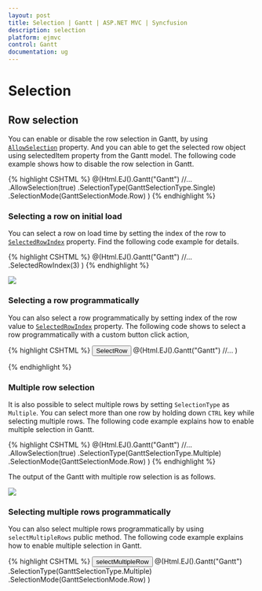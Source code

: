 ```yaml
---
layout: post
title: Selection | Gantt | ASP.NET MVC | Syncfusion
description: selection
platform: ejmvc
control: Gantt
documentation: ug
---
```

# Selection

## Row selection

You can enable or disable the row selection in Gantt, by using [`AllowSelection`](/api/js/ejgantt#members:allowselection) property. And you can able to get the selected row object using selectedItem property from the Gantt model. The following code example shows how to disable the row selection in Gantt.

{% highlight CSHTML %}
@(Html.EJ().Gantt("Gantt")
  //...
 .AllowSelection(true)
 .SelectionType(GanttSelectionType.Single)
 .SelectionMode(GanttSelectionMode.Row)
)
{% endhighlight %}

### Selecting a row on initial load

You can select a row on load time by setting the index of the row to [`SelectedRowIndex`](/api/js/ejgantt#members:selectedrowindex) property. Find the following code example for details.

{% highlight CSHTML %}
@(Html.EJ().Gantt("Gantt")
     //...
    .SelectedRowIndex(3)
)
{% endhighlight %}

![](/js/Gantt/Selection_images/Selection_img1.png)

### Selecting a row programmatically 

You can also select a row programmatically by setting index of the row value to [`SelectedRowIndex`](/api/js/ejgantt#members:selectedrowindex) property. The following code shows to select a row programmatically with a custom button click action,

{% highlight CSHTML %}
 <button onclick="selectRow()">SelectRow</button>
@(Html.EJ().Gantt("Gantt")
  //...
 )

<script type="text/javascript">     
    function selectRow() {         
            $("#Gantt ").ejGantt("option", "selectedRowIndex", 4);
        }
</script>
{% endhighlight %}

### Multiple row selection

It is also possible to select multiple rows by setting `SelectionType` as `Multiple`. You can select more than one row by holding down `CTRL` key while selecting multiple rows.
The following code example explains how to enable multiple selection in Gantt.

{% highlight CSHTML %}
@(Html.EJ().Gantt("Gantt")
  //...
 .AllowSelection(true)
 .SelectionType(GanttSelectionType.Multiple)
 .SelectionMode(GanttSelectionMode.Row)
)
{% endhighlight %}

The output of the Gantt with multiple row selection is as follows.

![](/js/Gantt/Selection_images/Selection_img5.png)


### Selecting multiple rows programmatically 

You can also select multiple rows programmatically  by using `selectMultipleRows` public method. The following code example explains how to enable multiple selection in Gantt.

{% highlight CSHTML %}
 <button onclick="selectMultipleRow()">selectMultipleRow</button>
@(Html.EJ().Gantt("Gantt")
   .SelectionType(GanttSelectionType.Multiple)
   .SelectionMode(GanttSelectionMode.Row)
 )

<script type="text/javascript">     
    function selectMultipleRow() {         
       var ganttObj = $("#Gantt").data("ejGantt"),
           multipleRowIndex = [1,0,5,7];  		    
	   ganttObj.selectMultipleRows(multipleRowIndex);
        }
<script>
{% endhighlight %}

## Cell selection

You can select a cell in Gantt by setting [`SelectionMode`](/api/js/ejgantt#members:selectionmode) property as `Cell`. And you can able to get the selected cell information using selectedCellIndexes property from the Gantt object. selectedCellIndexes is an object collection, which has the cell index and row index information of the selected cells.

Find the code example below to enable the cell selection in Gantt. 

{% highlight CSHTML %}
@(Html.EJ().Gantt("Gantt")
   //
 .SelectionMode(GanttSelectionMode.Cell)
)
{% endhighlight %}

The following screen shots shows you cell selection.

![](/js/Gantt/Selection_images/Selection_img2.png)

### Selecting multiple cells

You can also select multiple cells by setting [`SelectionType`](/api/js/ejgantt#members:selectiontype) property as `Multiple` while [`SelectionMode`](/api/js/ejgantt#members:selectionmode) property is set to `cell`. Multiple cells can be selected by holding the ctrl key and to click on the cells. The following code example shows you to select multiple cells.

{% highlight CSHTML %}
@(Html.EJ().Gantt("Gantt")
   //
 .SelectionType(GanttSelectionType.Multiple)
 .SelectionMode(GanttSelectionMode.Cell)
)
{% endhighlight %}

![](/js/Gantt/Selection_images/Selection_img3.png)

### Select cells programmatically 

You can select the cells programmatically using [`selectCells`](/api/js/ejgantt#methods:selectcells) public method. Find the code example below for details.

{% highlight CSHTML %}
 <button onclick="selectCells()">selectCells</button>
@(Html.EJ().Gantt("Gantt")
   .SelectionType(GanttSelectionType.Multiple)
   .SelectionMode(GanttSelectionMode.Cell)
 )

<script type="text/javascript">     
    function selectCells() {         
           var ganttObj = $("#GanttContainer").data("ejGantt");
                cellIndex = [{
                              rowIndex: 2,
                              cellIndex: 1
                              }, {
                              rowIndex: 3,
                              cellIndex: 1
                              }];
           ganttObj.selectCells(cellIndex);
        }
<script>
{% endhighlight %}

![](/js/Gantt/Selection_images/Selection_img4.png)

## MultiSelection – Touch Option

It is possible to select rows using touch action in Gantt. Gantt provides support for both single selection and multiple row selection using touch action. For multiple row selection, when we tap on a cell, a helper icon will be displayed using which we can select multiple rows.

The following code example describes how to enable multiple selection in Gantt.

{% highlight CSHTML %}
@(Html.EJ().Gantt("Gantt")
  //...
 .SelectionType(GanttSelectionType.Multiple)
 .SelectionMode(GanttSelectionMode.Row)
)
{% endhighlight %}

The following output is displayed the result of multiple selection in touch device environment.

![](/js/Gantt/Selection_images/Selection_img6.png)